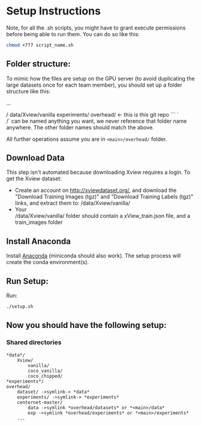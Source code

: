 # Setup Instructions

Note, for all the .sh scripts, you might have to grant execute permissions before being able to run them. You can do so like this: 

```bash
chmod +777 script_name.sh
```

## Folder structure:
To mimic how the files are setup on the GPU server (to avoid duplicating the large datasets once for each team member), you should set up a folder structure like this:

...
<main>/
    data/Xview/vanilla
    experiments/
    overhead/  <- this is this git repo
```
`<main>/` can be named anything you want, we never reference that folder name anywhere. The other folder names should match the above. 

All further operations assume you are in `<main>/overhead/` folder.

## Download Data
This step isn't automated because downloading Xview requires a login. To get the Xview dataset:

- Create an account on http://xviewdataset.org/, and download the "Download Training Images (tgz)" and "Download Training Labels (tgz)" links, and extract them to: <h4dmain>/data/Xview/vanilla/
- Your <main>/data/Xview/vanilla/ folder should contain a xView_train.json file, and a train_images folder

## Install Anaconda

Install [Anaconda](https://www.anaconda.com/distribution/) (miniconda should also work). The setup process will create the conda environment(s). 


## Run Setup:

Run: 

```bash
./setup.sh
```

## Now you should have the following setup:

### Shared directories

```
*data*/
	Xview/
		vanilla/
		coco_vanilla/
		coco_chipped/
*experiments*/
overhead/
	dataset/ ->symlink-> *data*
	experiments/ ->symlink-> *experiments*
	centernet-master/
		data ->symlink *overhead/datasets* or *<main>/data*
		exp ->symlink *overhead/experiments* or *<main>/experiments*
	...
```

